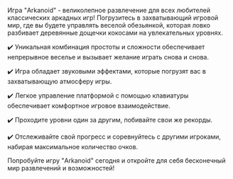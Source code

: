 Игра "Arkanoid" - великолепное развлечение для всех любителей классических аркадных игр! Погрузитесь в захватывающий игровой мир, где вы будете управлять веселой обезьянкой, которая ловко разбивает деревянные дощечки кокосами на увлекательных уровнях.

✔️ Уникальная комбинация простоты и сложности обеспечивает непрерывное веселье и вызывает желание играть снова и снова.

✔️ Игра обладает звуковыми эффектами, которые погрузят вас в захватывающую атмосферу игры.

✔️ Легкое управление платформой с помощью клавиатуры обеспечивает комфортное игровое взаимодействие.

✔️ Проходите уровни один за другим, побивайте свои же рекорды.

✔️ Отслеживайте свой прогресс и соревнуйтесь с другими игроками, набирая максимальное количество очков.

Попробуйте игру "Arkanoid" сегодня и откройте для себя бесконечный мир развлечений и возможностей!
